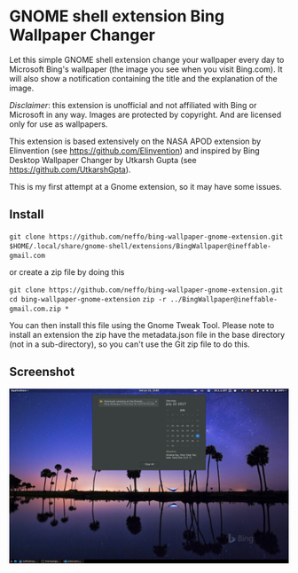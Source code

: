 # GNOME shell extension Bing Wallpaper Changer

Let this simple GNOME shell extension change your wallpaper every day to
Microsoft Bing's wallpaper (the image you see when you visit Bing.com). It will
also show a notification containing the title and the explanation of the image.

*Disclaimer*: this extension is unofficial and not affiliated with Bing or
Microsoft in any way. Images are protected by copyright. And are licensed only
for use as wallpapers.

This extension is based extensively on the NASA APOD extension by Elinvention 
(see https://github.com/Elinvention) and inspired by Bing Desktop Wallpaper
Changer by Utkarsh Gupta (see https://github.com/UtkarshGpta).

This is my first attempt at a Gnome extension, so it may have some issues.

## Install

`git clone https://github.com/neffo/bing-wallpaper-gnome-extension.git $HOME/.local/share/gnome-shell/extensions/BingWallpaper@ineffable-gmail.com`

or create a zip file by doing this

`git clone https://github.com/neffo/bing-wallpaper-gnome-extension.git`
`cd bing-wallpaper-gnome-extension`
`zip -r ../BingWallpaper@ineffable-gmail.com.zip *`

You can then install this file using the Gnome Tweak Tool. Please note to install an extension the zip have the metadata.json file in the base directory (not in a sub-directory), so you can't use the Git zip file to do this.

## Screenshot

![Screenshot](/screenshot/notification.png)